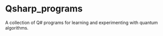 # Qsharp_programs
A collection of Q# programs for learning and experimenting with quantum algorithms.
